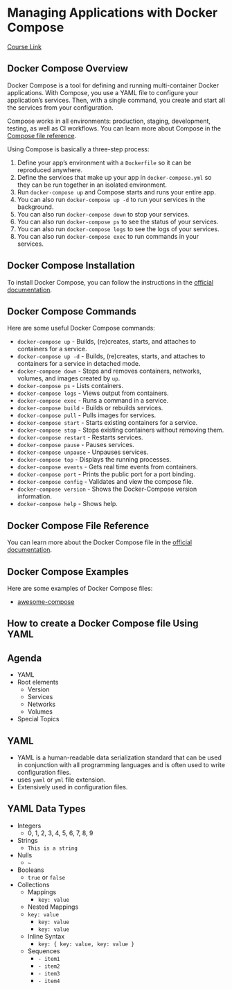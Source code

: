 # Managing Applications with Docker Compose

[Course Link](https://dominiquehallan-links.com/3VRsKy7)

## Docker Compose Overview

Docker Compose is a tool for defining and running multi-container Docker applications. With Compose, you use a YAML file to configure your application’s services. Then, with a single command, you create and start all the services from your configuration.

Compose works in all environments: production, staging, development, testing, as well as CI workflows. You can learn more about Compose in the [Compose file reference](https://docs.docker.com/compose/compose-file/).

Using Compose is basically a three-step process:

1. Define your app’s environment with a `Dockerfile` so it can be reproduced anywhere.
2. Define the services that make up your app in `docker-compose.yml` so they can be run together in an isolated environment.
3. Run `docker-compose up` and Compose starts and runs your entire app.
4. You can also run `docker-compose up -d` to run your services in the background.
5. You can also run `docker-compose down` to stop your services.
6. You can also run `docker-compose ps` to see the status of your services.
7. You can also run `docker-compose logs` to see the logs of your services.
8. You can also run `docker-compose exec` to run commands in your services.

## Docker Compose Installation

To install Docker Compose, you can follow the instructions in the [official documentation](https://docs.docker.com/compose/install/).

## Docker Compose Commands

Here are some useful Docker Compose commands:

- `docker-compose up` - Builds, (re)creates, starts, and attaches to containers for a service.
- `docker-compose up -d` - Builds, (re)creates, starts, and attaches to containers for a service in detached mode.
- `docker-compose down` - Stops and removes containers, networks, volumes, and images created by `up`.
- `docker-compose ps` - Lists containers.
- `docker-compose logs` - Views output from containers.
- `docker-compose exec` - Runs a command in a service.
- `docker-compose build` - Builds or rebuilds services.
- `docker-compose pull` - Pulls images for services.
- `docker-compose start` - Starts existing containers for a service.
- `docker-compose stop` - Stops existing containers without removing them.
- `docker-compose restart` - Restarts services.
- `docker-compose pause` - Pauses services.
- `docker-compose unpause` - Unpauses services.
- `docker-compose top` - Displays the running processes.
- `docker-compose events` - Gets real time events from containers.
- `docker-compose port` - Prints the public port for a port binding.
- `docker-compose config` - Validates and view the compose file.
- `docker-compose version` - Shows the Docker-Compose version information.
- `docker-compose help` - Shows help.

## Docker Compose File Reference

You can learn more about the Docker Compose file in the [official documentation](https://docs.docker.com/compose/compose-file/).

## Docker Compose Examples

Here are some examples of Docker Compose files:

- [awesome-compose](https://dominiquehallan-links.com/3xsyzIZ)

## How to create a Docker Compose file Using YAML

## Agenda

- YAML
- Root elements
  - Version
  - Services
  - Networks
  - Volumes
- Special Topics

## YAML

- YAML is a human-readable data serialization standard that can be used in conjunction with all programming languages and is often used to write configuration files.
- uses `yaml` or `yml` file extension.
- Extensively used in configuration files.

## YAML Data Types

- Integers
  - 0, 1, 2, 3, 4, 5, 6, 7, 8, 9
- Strings
  - `This is a string`
- Nulls
  - `~`
- Booleans
  - `true` or `false`
- Collections
  - Mappings
    - `key: value`
  - Nested Mappings
  - `key: value`
    - `key: value`
    - `key: value`
  - Inline Syntax
    - `key: { key: value, key: value }`
  - Sequences
    - `- item1`
    - `- item2`
    - `- item3`
    - `- item4`
